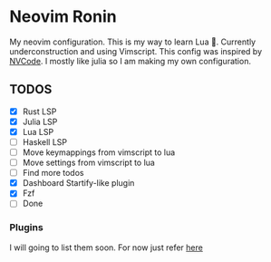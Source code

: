 # Neovim Ronin

My neovim configuration. This is my way to learn Lua 🌙. Currently underconstruction and using Vimscript.
This config was inspired by [NVCode](https://github.com/ChristianChiarulli/nvcode/). I mostly like julia so I am making my own configuration.

## TODOS

- [x] Rust LSP
- [x] Julia LSP
- [x] Lua LSP
- [ ] Haskell LSP
- [ ] Move keymappings from vimscript to lua
- [ ] Move settings from vimscript to lua
- [ ] Find more todos
- [x] Dashboard Startify-like plugin
- [x] Fzf
- [ ] Done 

### Plugins
I will going to list them soon. For now just refer [here](https://github.com/ReneganRonin/nvim-ronin/blob/main/lua/plugins.lua)
